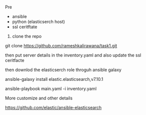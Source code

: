 Pre
 - ansible
 - python (elasticserch host)
 - ssl ceritftate 
 
 1. clone the repo
  
  git clone https://github.com/rameshkalirawana/task1.git
  
 then put server details in the inventory.yaml and also update the ssl ceritfacte 
 
then downlod the elasticserch role throguh ansible galaxy

 ansible-galaxy install elastic.elasticsearch,v7.10.1
 
ansible-playbook main.yaml -i inventory.yaml

More customize and other details 

https://github.com/elastic/ansible-elasticsearch
